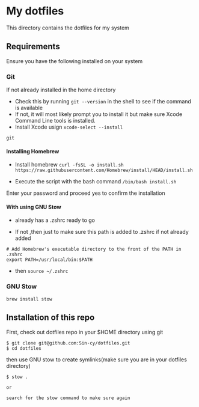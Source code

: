 # My dotfiles

This directory contains the dotfiles for my system

## Requirements 

Ensure you have the following installed on your system

### Git
If not already installed in the home directory
- Check this by running `git --version` in the shell to see if the command is available
- If not, it will most likely prompt you to install it but make sure Xcode Command Line tools is installed.
- Install Xcode usign `xcode-select --install`

```
git
```

#### Installing Homebrew
- Install homebrew
`curl -fsSL -o install.sh https://raw.githubusercontent.com/Homebrew/install/HEAD/install.sh`

- Execute the script with the bash command
`/bin/bash install.sh`

Enter your password and proceed yes to confirm the installation

#### With using GNU Stow
- already has a .zshrc ready to go

- If not ,then just to make sure this path is added to .zshrc if not already added

```
# Add Homebrew's executable directory to the front of the PATH in .zshrc
export PATH=/usr/local/bin:$PATH
```
- then `source ~/.zshrc`


### GNU Stow

```
brew install stow
```


## Installation of this repo

First, check out dotfiles repo in your $HOME directory using git 

```
$ git clone git@github.com:Sin-cy/dotfiles.git
$ cd dotfiles
```

then use GNU stow to create symlinks(make sure you are in your dotfiles directory)

```
$ stow . 

or

search for the stow command to make sure again
```
